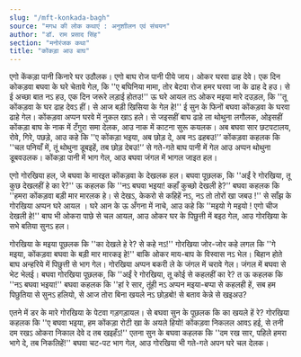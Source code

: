 ```yaml
---
slug: "/mft-konkada-bagh"
source: "मगध की लोक कथाएं : अनुशाीलन एवं संचयन"
author: "डॉ. राम प्रसाद सिंह"
section: "मनोरंजक कथा"
title: "कोंकड़ा आउ बाघ"
---
```

एगो केंकड़ा पानी किनारे घर उठौलक। एगो बाघ रोज पानी पीये जाय। ओकर घरवा ढाह देवे। एक दिन कोकड़वा बघवा के घरे चेतावे गेल, कि ''ए बघिनिया मामा, तोर बेटवा रोज हमर घरवा जा के ढाह दे हउ। से ई अच्छा बात नऽ हउ, एक दिन जरूरे लड़ाई होतउ!'' ऊ घरे आयल तऽ ओकर मइया मारे दउड़ल, कि ''तू कोंकड़वा के घर ढाह देवऽ हीं। से आज बड़ी खिसिया के गेल हे!'' ई सुन के फिनों बघवा कोंकड़वा के घरवा ढाहे गेल। कोंकड़वा अप्पन घरवे में नुकल खाऽ हले। से जइसहीं बाघ ढाहे ला थोथुना लगौलक, ओइसहीं कोंकड़ा बाघ के नाक में टँगुरा समा देलक, आउ नाक में काटना सुरू कयलक। अब बघवा सार छटपटालय, रोवे, गिरे, पछड़े, आउ कहे कि ''ए कोंकड़ा भइया, अब छोड़ दे, अब नऽ ढहबउ!'’ कोंकड़वा कहलक कि ''चल पनियाँ में, तूं थोथुना डूबइहें, तब छोड़ देबउ!'’ से गते-गते बाघ पानी में गेल आउ अप्पन थोथुना डूबवउलक। कोंकड़ा पानी में भाग गेल, आउ बघवा जंगल में भागल जाइत हल।

एगो गोरखिया हल, जे बघवा के मारइत कोंकड़वा के देखलक हल। बघवा पूछलक, कि ''अईं रे गोरखिया, तू कुछ देखलहीं हे का रे?'' ऊ कहलक कि ''नऽ बघवा भइया! कहाँ कुच्छो देखली हे?'’ बघवा कहलक कि ''हमरा कोंकड़वा बड़ी मार मारलक हे। से देखऽ, केकरो से कहिहें नऽ, नऽ तो तोरों खा जबउ !'' से साँझ के गोरखिया अप्पन घरे आयल । घरे आन के ऊ अँगना में नाचे, आउ कहे कि ''मइयो गे मइयो ! एगो चीज देखली हे!'' बाघ भी ओकरा पाछे से चल आयल, आउ ओकर घर के पिछुत्ती में बइठ गेल, आउ गोरखिया के सभे बतिया सुनऽ हल। 

गोरखिया के मइया पूछलक कि ''का देखले हे रे? से कहे नऽ!'' गोरखिया जोर-जोर कहे लगल कि ''गे मइया, कोंकड़वा बघवा के बड़ी मार मारकइ हे!'' बाकि ओकर माय-बाप के विस्वास नऽ भेल। बिहान होते बाघ अन्हरिये में पिछुत्ती से भाग गेल। गोरखिया अप्पन बकरी ले के जंगल में चरावे गेल। जंगल में बघवा से भेट भेलई। बघवा गोरखिया पूछलक, कि ''अईं रे गोरखिया, तू कोई से कहलहीं का रे? त ऊ कहलक कि ''नऽ बघवा भइया!'' बघवा कहलक कि ''हां रे सार, तूंही नऽ अप्पन मइया-बप्पा से कहलही हें, सब हम पिछुतिया से सुनऽ हलियो, से आज तोरा बिना खयले नऽ छोड़बो! से बताव केन्ने से खइअउ? 

एतने में डर के मारे गोरखिया के पेटवा गड़गड़ायल। से बघवा सुन के पूछलक कि का खयले हें रे? गोरखिया कहलक कि ''ए बघवा भइया, हम कोंकड़ा रोटी खा के अयले हियो! कोंकड़वा निकलल आवऽ हई, से तनी दम रखऽ ओकरा निकाल देवे द तब खइहँऽ!'' एतना सुन के बघवा कहलक कि ''दम रख सार, पहिले हमरा भागे दे, तब निकलिहें!'' बघवा चट-पट भाग गेल, आउ गोरखिया भी गते-गते अपन घरे चल देलक। 